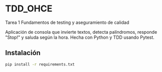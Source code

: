# TDD_OHCE

Tarea 1 Fundamentos de testing y aseguramiento de calidad

Aplicación de consola que invierte textos, detecta palíndromos, responde "Stop!" y saluda según la hora. Hecha con Python y TDD usando Pytest.

## Instalación

```bash
pip install -r requirements.txt
```

